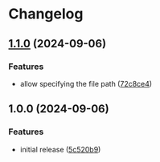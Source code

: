 # Changelog

## [1.1.0](https://github.com/thislooksfun/anti-ai-robots/compare/v1.0.0...v1.1.0) (2024-09-06)


### Features

* allow specifying the file path ([72c8ce4](https://github.com/thislooksfun/anti-ai-robots/commit/72c8ce42ecaf0287f4eb4f0d460d50415ac5cdb9))

## 1.0.0 (2024-09-06)


### Features

* initial release ([5c520b9](https://github.com/thislooksfun/anti-ai-robots/commit/5c520b97716decf5eecbc057e5294d2f2ed9118f))
